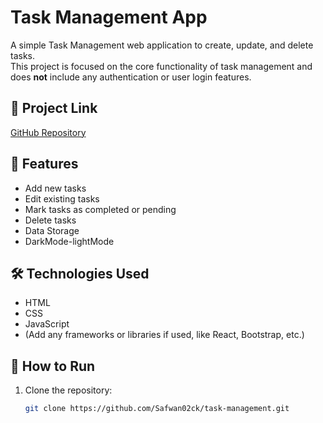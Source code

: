 # Task Management App

A simple Task Management web application to create, update, and delete tasks.  
This project is focused on the core functionality of task management and does **not** include any authentication or user login features.

## 🔗 Project Link

[GitHub Repository](https://github.com/Safwan02ck/task-management)

## 📝 Features

- Add new tasks
- Edit existing tasks
- Mark tasks as completed or pending
- Delete tasks
- Data Storage
- DarkMode-lightMode

## 🛠️ Technologies Used

- HTML
- CSS
- JavaScript
- (Add any frameworks or libraries if used, like React, Bootstrap, etc.)

## 🚀 How to Run

1. Clone the repository:
   ```bash
   git clone https://github.com/Safwan02ck/task-management.git
